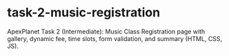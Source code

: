 # task-2-music-registration
ApexPlanet Task 2 (Intermediate): Music Class Registration page with gallery, dynamic fee, time slots, form validation, and summary (HTML, CSS, JS).
